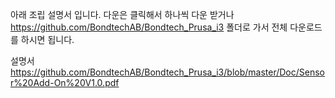 아래 조립 설명서 입니다. 
다운은 클릭해서 하나씩 다운 받거나 https://github.com/BondtechAB/Bondtech_Prusa_i3 폴더로 가서 전체 다운로드를 하시면 됩니다.

설명서 
https://github.com/BondtechAB/Bondtech_Prusa_i3/blob/master/Doc/Sensor%20Add-On%20V1.0.pdf

